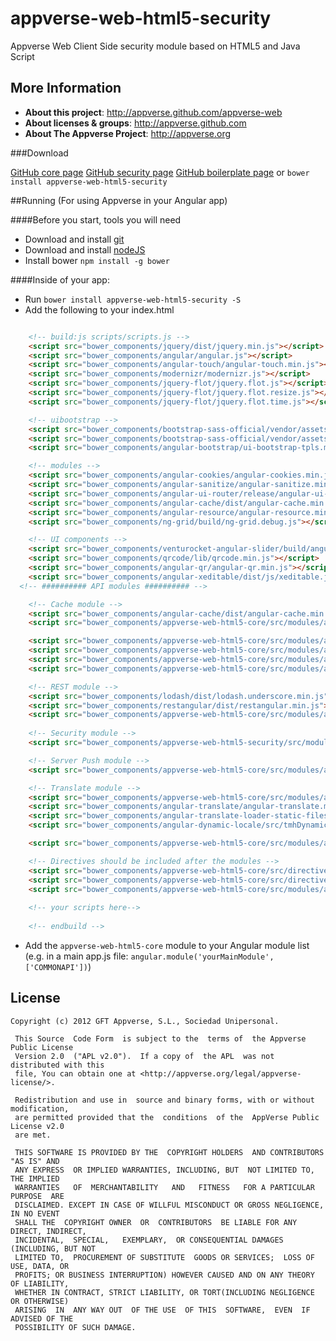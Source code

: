 appverse-web-html5-security
===========================
Appverse Web Client Side security module based on HTML5 and Java Script

## More Information

* **About this project**: <http://appverse.github.com/appverse-web>
* **About licenses & groups**: <http://appverse.github.com>
* **About The Appverse Project**: <http://appverse.org>

###Download

[GitHub core page](https://github.com/Appverse/appverse-web-html5-core)
[GitHub security page](https://github.com/Appverse/appverse-web-html5-security)
[GitHub boilerplate page](https://github.com/Appverse/appverse-web-html5-boilerplate)
  or
`bower install appverse-web-html5-security`

##Running (For using Appverse in your Angular app)

####Before you start, tools you will need
* Download and install [git](http://git-scm.com/downloads)
* Download and install [nodeJS](http://nodejs.org/download/)
* Install bower `npm install -g bower`

####Inside of your app:
* Run `bower install appverse-web-html5-security -S`
* Add the following to your index.html
```html

    <!-- build:js scripts/scripts.js -->
    <script src="bower_components/jquery/dist/jquery.min.js"></script>
    <script src="bower_components/angular/angular.js"></script>
    <script src="bower_components/angular-touch/angular-touch.min.js"></script>
    <script src="bower_components/modernizr/modernizr.js"></script>
    <script src="bower_components/jquery-flot/jquery.flot.js"></script>
    <script src="bower_components/jquery-flot/jquery.flot.resize.js"></script>
    <script src="bower_components/jquery-flot/jquery.flot.time.js"></script>

    <!-- uibootstrap -->
    <script src="bower_components/bootstrap-sass-official/vendor/assets/javascripts/bootstrap/transition.js"></script>
    <script src="bower_components/bootstrap-sass-official/vendor/assets/javascripts/bootstrap/collapse.js"></script>
    <script src="bower_components/angular-bootstrap/ui-bootstrap-tpls.min.js"></script>

    <!-- modules -->
    <script src="bower_components/angular-cookies/angular-cookies.min.js"></script>
    <script src="bower_components/angular-sanitize/angular-sanitize.min.js"></script>
    <script src="bower_components/angular-ui-router/release/angular-ui-router.min.js"></script>
    <script src="bower_components/angular-cache/dist/angular-cache.min.js"></script>
    <script src="bower_components/angular-resource/angular-resource.min.js"></script>
    <script src="bower_components/ng-grid/build/ng-grid.debug.js"></script>

    <!-- UI components -->
    <script src="bower_components/venturocket-angular-slider/build/angular-slider.min.js"></script>
    <script src="bower_components/qrcode/lib/qrcode.min.js"></script>
    <script src="bower_components/angular-qr/angular-qr.min.js"></script>
    <script src="bower_components/angular-xeditable/dist/js/xeditable.js"></script>
  <!-- ########## API modules ########## -->

    <!-- Cache module -->
    <script src="bower_components/angular-cache/dist/angular-cache.min.js"></script>
    <script src="bower_components/appverse-web-html5-core/src/modules/api-cache.js"></script>

    <script src="bower_components/appverse-web-html5-core/src/modules/api-configuration.js"></script>
    <script src="bower_components/appverse-web-html5-core/src/modules/api-detection.js"></script>
    <script src="bower_components/appverse-web-html5-core/src/modules/api-logging.js"></script>
    <script src="bower_components/appverse-web-html5-core/src/modules/api-main.js"></script>

    <!-- REST module -->
    <script src="bower_components/lodash/dist/lodash.underscore.min.js"></script>
    <script src="bower_components/restangular/dist/restangular.min.js"></script>
    <script src="bower_components/appverse-web-html5-core/src/modules/api-rest.js"></script>
    
    <!-- Security module -->
    <script src="bower_components/appverse-web-html5-security/src/modules/api-security.js"></script>

    <!-- Server Push module -->
    <script src="bower_components/appverse-web-html5-core/src/modules/api-serverpush.js"></script>

    <!-- Translate module -->
    <script src="bower_components/appverse-web-html5-core/src/modules/api-translate.js"></script>
    <script src="bower_components/angular-translate/angular-translate.min.js"></script>
    <script src="bower_components/angular-translate-loader-static-files/angular-translate-loader-static-files.min.js"></script>
    <script src="bower_components/angular-dynamic-locale/src/tmhDynamicLocale.js"></script>

    <script src="bower_components/appverse-web-html5-core/src/modules/api-utils.js"></script>

    <!-- Directives should be included after the modules -->
    <script src="bower_components/appverse-web-html5-core/src/directives/cache-directives.js"></script>
    <script src="bower_components/appverse-web-html5-core/src/directives/rest-directives.js"></script>
    <script src="bower_components/appverse-web-html5-core/src/modules/api-performance.js"></script>
    
    <!-- your scripts here-->
    
    <!-- endbuild -->    
```

* Add the `appverse-web-html5-core` module to your Angular module list (e.g. in a main app.js file: `angular.module('yourMainModule',['COMMONAPI'])`)


## License

    Copyright (c) 2012 GFT Appverse, S.L., Sociedad Unipersonal.

     This Source  Code Form  is subject to the  terms of  the Appverse Public License 
     Version 2.0  ("APL v2.0").  If a copy of  the APL  was not  distributed with this 
     file, You can obtain one at <http://appverse.org/legal/appverse-license/>.

     Redistribution and use in  source and binary forms, with or without modification, 
     are permitted provided that the  conditions  of the  AppVerse Public License v2.0 
     are met.

     THIS SOFTWARE IS PROVIDED BY THE  COPYRIGHT HOLDERS  AND CONTRIBUTORS "AS IS" AND
     ANY EXPRESS  OR IMPLIED WARRANTIES, INCLUDING, BUT  NOT LIMITED TO,   THE IMPLIED
     WARRANTIES   OF  MERCHANTABILITY   AND   FITNESS   FOR A PARTICULAR  PURPOSE  ARE
     DISCLAIMED. EXCEPT IN CASE OF WILLFUL MISCONDUCT OR GROSS NEGLIGENCE, IN NO EVENT
     SHALL THE  COPYRIGHT OWNER  OR  CONTRIBUTORS  BE LIABLE FOR ANY DIRECT, INDIRECT,
     INCIDENTAL,  SPECIAL,   EXEMPLARY,  OR CONSEQUENTIAL DAMAGES  (INCLUDING, BUT NOT
     LIMITED TO,  PROCUREMENT OF SUBSTITUTE  GOODS OR SERVICES;  LOSS OF USE, DATA, OR
     PROFITS; OR BUSINESS INTERRUPTION) HOWEVER CAUSED AND ON ANY THEORY OF LIABILITY,
     WHETHER IN CONTRACT, STRICT LIABILITY, OR TORT(INCLUDING NEGLIGENCE OR OTHERWISE) 
     ARISING  IN  ANY WAY OUT  OF THE USE  OF THIS  SOFTWARE,  EVEN  IF ADVISED OF THE 
     POSSIBILITY OF SUCH DAMAGE.


